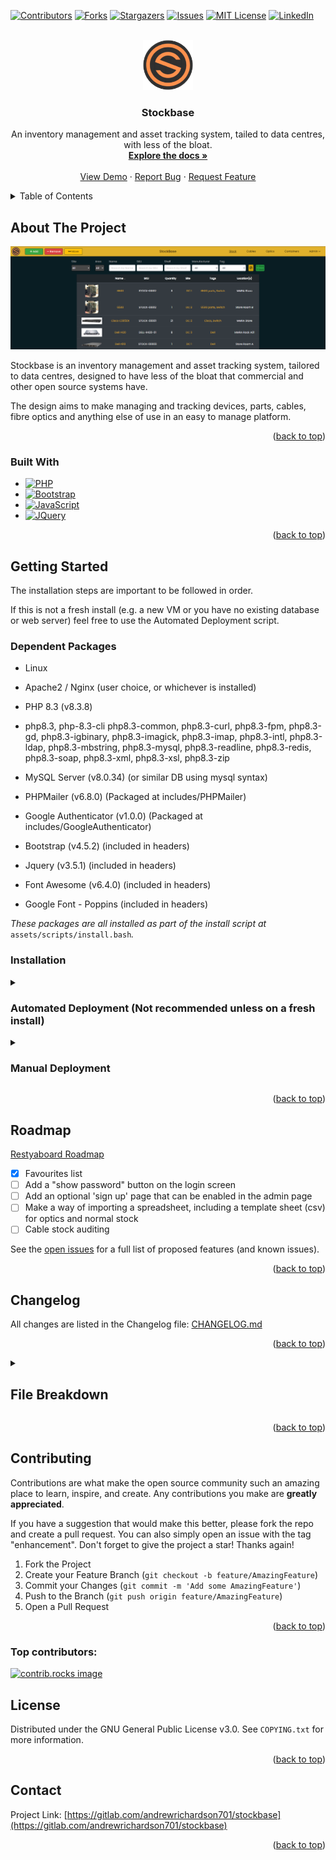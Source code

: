 <a id="readme-top"></a>

[![Contributors][contributors-shield]][contributors-url]
[![Forks][forks-shield]][forks-url]
[![Stargazers][stars-shield]][stars-url]
[![Issues][issues-shield]][issues-url]
[![MIT License][license-shield]][license-url]
[![LinkedIn][linkedin-shield]][linkedin-url]


<!-- PROJECT LOGO -->
<br />
<div align="center">
  <a href="https://gitlab.com/andrewrichardson701/stockbase">
    <img src="assets/img/config/default/default-logo.png" alt="Logo" width="80" height="80">
  </a>

<h3 align="center">Stockbase</h3>

  <p align="center">
    An inventory management and asset tracking system, tailed to data centres, with less of the bloat.
    <br />
    <a href="https://gitlab.com/andrewrichardson701/stockbase"><strong>Explore the docs »</strong></a>
    <br />
    <br />
    <a href="https://stockbase-demo.ajrich.co.uk">View Demo</a>
    ·
    <a href="https://gitlab.com/andrewrichardson701/stockbase/issues/new?labels=bug&template=bug-report---.md">Report Bug</a>
    ·
    <a href="https://gitlab.com/andrewrichardson701/stockbase/issues/new?labels=enhancement&template=feature-request---.md">Request Feature</a>
  </p>
</div>



<!-- TABLE OF CONTENTS -->
<details>
  <summary>Table of Contents</summary>
  <ol>
    <li>
      <a href="#about-the-project">About The Project</a>
      <ul>
        <li><a href="#built-with">Built With</a></li>
      </ul>
    </li>
    <li>
      <a href="#getting-started">Getting Started</a>
      <ul>
        <li><a href="#installation">Installation</a></li>
      </ul>
    </li>
    <li><a href="#roadmap">Roadmap</a></li>
    <li><a href="#changelog">Changelog</a></li>
    <li><a href="#file-breakdown">File Breakdown</a></li>
    <li><a href="#contributing">Contributing</a></li>
    <li><a href="#license">License</a></li>
    <li><a href="#contact">Contact</a></li>
  </ol>
</details>



<!-- ABOUT THE PROJECT -->
## About The Project

[![Product Name Screen Shot][product-screenshot]](https://stockbase-demo.ajrich.co.uk)

Stockbase is an inventory management and asset tracking system, tailored to data centres, designed to have less of the bloat that commercial and other open source systems have.

The design aims to make managing and tracking devices, parts, cables, fibre optics and anything else of use in an easy to manage platform.

<p align="right">(<a href="#readme-top">back to top</a>)</p>

### Built With
* [![PHP][PHP.net]][PHP-url]
* [![Bootstrap][Bootstrap.com]][Bootstrap-url]
 * [![JavaScript][JavaScript.com]][JavaScript-url]
* [![JQuery][JQuery.com]][JQuery-url]

<p align="right">(<a href="#readme-top">back to top</a>)</p>



<!-- GETTING STARTED -->
## Getting Started

The installation steps are important to be followed in order.

If this is not a fresh install (e.g. a new VM or you have no existing database or web server) feel free to use the Automated Deployment script.

### Dependent Packages

- Linux

- Apache2 / Nginx (user choice, or whichever is installed)

- PHP 8.3 (v8.3.8)

- php8.3, php-8.3-cli php8.3-common, php8.3-curl, php8.3-fpm, php8.3-gd, php8.3-igbinary, php8.3-imagick, php8.3-imap, php8.3-intl, php8.3-ldap, php8.3-mbstring, php8.3-mysql, php8.3-readline, php8.3-redis, php8.3-soap, php8.3-xml, php8.3-xsl, php8.3-zip

- MySQL Server (v8.0.34) (or similar DB using mysql syntax)

- PHPMailer (v6.8.0) (Packaged at includes/PHPMailer)

- Google Authenticator (v1.0.0) (Packaged at includes/GoogleAuthenticator)

- Bootstrap (v4.5.2) (included in headers)

- Jquery (v3.5.1) (included in headers)

- Font Awesome (v6.4.0) (included in headers)

- Google Font - Poppins (included in headers)

  

*These packages are all installed as part of the install script at*  `assets/scripts/install.bash`*.*


### Installation


<details>

<summary><h3>Automated Deployment (Not recommended unless on a fresh install)</h3></summary>

  

For automated deployment, run the below command to clone the repository and run the install script:

  

`git clone https://gitlab.com/andrewrichardson701/stockbase.git && /bin/bash stockbase/assets/scripts/install.bash`

  

This will run the setup for the system and provide a username and password to login with.

  

Login to your site to continue with any further setup

  

</details>

<details>

<summary><h3>Manual Deployment</h3></summary>

For manual deployment, it requires all packages to be installed manually and the database to be configured and setup correctly.

  

Clone the repo first, and the follow the below steps.

`git clone https://gitlab.com/andrewrichardson701/stockbase.git`

  

1. Update your packages and install them if you are confident they are okay to be updated

  

`sudo apt update`

  

`sudo apt upgrade`

  

2. Install PHP 8.3 and all dependencies required

  

a. Install the PHP repository

  

```

sudo apt install lsb-release ca-certificates apt-transport-https software-properties-common -y

sudo add-apt-repository ppa:ondrej/php

sudo add-apt-repository ppa:ondrej/nginx-mainline

sudo add-apt-repository ppa:ondrej/apache2

sudo apt update

```

  

b. Install the package and dependencies

```

sudo apt install -y php8.3 php8.3-cli php8.3-common php8.3-curl php8.3-fpm php8.3-gd php8.3-igbinary php8.3-imagick php8.3-imap php8.3-intl php8.3-ldap php8.3-mbstring php8.3-mysql php8.3-readline php8.3-redis php8.3-soap php8.3-xml php8.3-xsl php8.3-zip

```

  

3. Install MySQL Server and run first setup

  

*Confirm whether or not a MySQL database is installed first, for example MariaDB. If MariaDB is installed, it WILL stop the MariaDB service to break.*

*Run: 'mysql -u root -p' to confirm if there are any mysql databases installed. If it lets you login with a password, there is one already. Skip this step if it exists.*

  

```

sudo apt install mysql-server

  

sudo mysql_secure_installation

```

*Make sure to set a root password and not leave it blank.*

  

4. Install your preferred web server (apache2 and nginx are both supported here, but this can be adapted)

  

```

sudo apt install apache2

```

or

```

sudo apt install nginx

```

  

5. Setup Database

  

- Confirm there is no database named 'stockbase'

  

```

mysql -u root -p

  

USE stockbase;

quit;

```

  

If mysql throws an error, the database doesn’t exist. This is what we want.

If it does exist, it will be overwritten.

- Run the MySQL DB setup

*we will navigate to the downloaded git repo*

  

```

cd stockbase

  

mysql -u root -p < assets/sql/db_setup.sql

```

  

- Run the extras script to fill in the required tables with the information they need.

  

*This script creates the required fields for the config and config_default tables, also setting the auto-increment values*

  

```

mysql -u root -p < assets/sql/db_extras.sql

```

- Create a user for the database to verify against

  

We will first check if a user exists under the name 'stockbaseuser'.

  

```

mysql -u root -p

SELECT User, Host FROM mysql.user WHERE User='stockbaseuser' AND Host='localhost';

```

  

If no rows are returned, we will add a new user.

If there are rows, we will either need to know the current password, or drop the user.

  

Select the relevant option:

  

<details>

<summary><h5>No user found, create new</h5></summary>

  

- Create the new user, replacing `[SECRET PASSWORD]` with your password

  

```

CREATE USER 'stockbaseuser'@'localhost' IDENTIFIED BY '[SECRET PASSWORD]';

GRANT ALL PRIVILEGES ON stockbase.* TO 'stockbaseuser'@'localhost';

FLUSH PRIVILEGES;

quit;

```

  

</details>

  

<details>

<summary><h5>User exists and password known</h5></summary>

  

- Grant the user permissions.

  

```

GRANT ALL PRIVILEGES ON stockbase.* TO 'stockbaseuser'@'localhost';

FLUSH PRIVILEGES;

quit;

```

  

</details>

  

<details>

<summary><h5>User exists and needs to be dropped</h5></summary>

  

- Drop the user

  

```

DROP USER 'stockbaseuser'@'localhost';

FLUSH PRIVILEGES;

quit;

```

  

- Create the new user, replacing `[SECRET PASSWORD]` with your password

  

```

CREATE USER 'stockbaseuser'@'localhost' IDENTIFIED BY '[SECRET PASSWORD]';

GRANT ALL PRIVILEGES ON stockbase.* TO 'stockbaseuser'@'localhost';

FLUSH PRIVILEGES;

quit;

```

  

</details>

  

- Confirm you can login and access the database

  

```

mysql -u stockbaseuser -p

USE stockbase;

SELECT * FROM config_default;

```

  

If you get data returned from this and no errors it all worked as expected.

- Update the database connection php file with your new credentials

  

Edit `includes/dbh.inc.php` and change the below to your new info:

  

```

$dBUsername = 'admin';

$dBPassword = 'admin';

```

  

e.g.

  

```

$dBUsername = 'stockbaseuser';

$dBPassword = 'SecretSpecialPassword';

```

  

- Create and update the root user password for your initial user

Select a password for your initial root user.

This will be prompted to be changed once you first log in.

  

Generate your hashed password with the below, replacing `[SECRET PASSWORD]` with your password:

  

```

php -r "echo password_hash('[SECRET PASSWORD]', PASSWORD_DEFAULT); echo\"\n\";"

```

  

Run the below to add your first user, replacing `[PASSWORD HASH]` with your hashed password from above:

  

```

mysql -u stockbaseuser -p

  

INSERT INTO stockbase.users (id, username, first_name, last_name, email, auth, role_id, enabled, password_expired, password)

VALUES (1, 'root', 'root', 'root', 'root@$hostname', 'local', 0, 1, 1, '[PASSWORD HASH]]');

UPDATE stockbase.users SET id=0 where id=1;

ALTER TABLE stockbase.users AUTO_INCREMENT = 1;

```

  

6. Decide on your web URL

  

We need a base URL for the site to be located at (e.g. stockbase.domain.com)

  

Update the config with this url, replacing `[WEB DOMAIN]` with your domain name/url:

  

```

mysql -u stockbaseuser -p

  

UPDATE config SET base_url='[WEB DOMAIN]' WHERE id=1;

quit;

```

  

7. Move your files to your web server/desired location

  

*Make sure you are already in the downloaded repo folder*

  

Replace `new/folder/location/` to the folder you want your server hosted from (e.g. /var/www/html/stockbase/) including the trailing /

  

```

sudo cp -a . /new/folder/location/

```

  

Set the permissions for your new folder location

  

```

sudo chown -R www-data:www-data /new/folder/location/

sudo chmod go-rwx /new/folder/location/

```

  

8. Web config setup

  

We first need to decide whether we will use SSL for this.

  

<details>

<summary><h5>No SSL</h5></summary>

Make a note of your file locations

  

<details>

<summary>Apache</summary>

- Run the below to create the config, replacing `[DOMAIN NAME]` and `[LOCATION]` with your domain name and folder location

  

```

web_domain='[DOMAIN NAME]'

folder_name='[LOCATION]'

  

cat > /etc/apache2/sites-available/$web_domain.conf <<EOL

<VirtualHost *:80>

ServerName $web_domain

DocumentRoot $folder_name

  

<Directory $folder_name>

Options Indexes FollowSymLinks MultiViews

AllowOverride All

Require all granted

</Directory>

</VirtualHost>

EOL

```

- Enable the site

  

```

sudo a2ensite $web_domain.conf

sudo systemctl reload apache2

```

  

</details>

  

<details>

<summary>Nginx</summary>

- Run the below to create the config, replacing `[DOMAIN NAME]` and `[LOCATION]` with your domain name and folder location

  

```

cat > /etc/nginx/sites-available/$web_domain <<EOL

server {

listen 80;

server_name $web_domain;

  

root $folder_name;

index index.php index.html;

  

location / {

try_files \$uri \$uri/ /index.php?\$query_string;

}

  

location ~ \.php$ {

include fastcgi_params;

fastcgi_pass unix:/var/run/php/php8.3-fpm.sock;

fastcgi_index index.php;

fastcgi_param SCRIPT_FILENAME $document_root\$fastcgi_script_name;

}

}

EOL

```

  

- Enable the site

  

```

sudo ln -s /etc/nginx/sites-available/$web_domain /etc/nginx/sites-enabled/

sudo systemctl reload nginx

```

</details>

  

</details>

  

<details>

<summary><h5>Using SSL</h5></summary>

<em>This assumes you have an SSL certificate and will not cover Lets Encrypt but it can be used for your cert if needed.</em>

  

Make a note of your SSL key and certificate file locations

  

<details>

<summary>Apache</summary>

- Run the below, replacing `[DOMAIN NAME]`, `[LOCATION]`, `[SSL KEY]` and `[SSL CERT]` with your domain name, folder location, ssl key location and ssl cert location.

  

```

web_domain='[DOMAIN NAME]'

folder_name='[LOCATION]'

ssl_certificate='[SSL CERT]'

ssl_key='[SSL KEY]'

  

cat > /etc/apache2/sites-available/$web_domain.conf <<EOL

<VirtualHost *:80>

ServerName $web_domain

DocumentRoot $folder_name

  

<Directory $folder_name>

Options Indexes FollowSymLinks MultiViews

AllowOverride All

Require all granted

</Directory>

  

Redirect permanent / https://$web_domain/

</VirtualHost>

  

<VirtualHost *:443>

ServerName $web_domain

DocumentRoot $folder_name

  

<Directory $folder_name>

Options Indexes FollowSymLinks MultiViews

AllowOverride All

Require all granted

</Directory>

  

SSLEngine on

SSLCertificateFile $ssl_certificate

SSLCertificateKeyFile $ssl_key

  

Redirect permanent / https://$web_domain/

</VirtualHost>

EOL

```

  

- Enable to appropriate modules and enable the site

  

```

sudo enable_ssl_apache

sudo a2enmod ssl

sudo a2enmod rewrite

sudo systemctl restart apache2

sudo a2ensite $web_domain.conf

sudo systemctl reload apache2

```

  

</details>

  

<details>

<summary>Nginx</summary>

- Run the below, replacing `[DOMAIN NAME]`, `[LOCATION]`, `[SSL KEY]` and `[SSL CERT]` with your domain name, folder location, ssl key location and ssl cert location.

  

```

web_domain='[DOMAIN NAME]'

folder_name='[LOCATION]'

ssl_certificate='[SSL CERT]'

ssl_key='[SSL KEY]'

  

cat > /etc/nginx/sites-available/$web_domain <<EOL

server {

listen 80;

server_name $web_domain;

  

root $folder_name;

index index.php index.html;

  

location / {

try_files \$uri \$uri/ /index.php?\$query_string;

}

  

location ~ \.php$ {

include fastcgi_params;

fastcgi_pass unix:/var/run/php/php8.3-fpm.sock;

fastcgi_index index.php;

fastcgi_param SCRIPT_FILENAME $document_root\$fastcgi_script_name;

}

  

return 301 https://$web_domain\$request_uri;

}

  

server {

listen 443 ssl;

server_name $web_domain;

  

root $folder_name;

index index.php index.html;

  

ssl_certificate $ssl_certificate;

ssl_certificate_key $ssl_key;

  

add_header X-Frame-Options "SAMEORIGIN";

add_header X-Content-Type-Options "nosniff";

  

charset utf-8;

  

location / {

try_files \$uri \$uri/ /index.php?\$query_string;

}

  

location = /favicon.ico { access_log off; log_not_found off; }

location = /robots.txt { access_log off; log_not_found off; }

  

error_page 404 /index.php;

  

location ~ \.php$ {

fastcgi_pass unix:/var/run/php/php8.3-fpm.sock;

fastcgi_param SCRIPT_FILENAME \$realpath_root\$fastcgi_script_name;

include fastcgi_params;

fastcgi_read_timeout 300s;

proxy_read_timeout 600s;

fastcgi_buffers 16 16k;

fastcgi_buffer_size 32k;

}

}

EOL

```

  

- Add a symlink for this file

  

```

sudo enable_ssl_nginx

sudo ln -s /etc/nginx/sites-available/$web_domain /etc/nginx/sites-enabled/

sudo systemctl reload nginx

```

  

</details>

</details>

  

9. Login to your site to continue with any further setup

Login to your newly setup site by connecting to the domain name in your browser

  

e.g. https://stockbase.domain.local/

  

You will need to select "local" as your login type if the local toggle is shown on the login page

LDAP will be enabled by default with a config in place, which will not work on your system.

  

Login with the username 'root' and password created in step 5 (NOT the hashed password).

  

You will be prompted to make your first Site / Area / Shelf for the system, so please add one. (these can be changed later)

  

Head to the 'Admin' page from the navigation bar and configure your setup.

  

</details>

<p align="right">(<a href="#readme-top">back to top</a>)</p>

<!-- ROADMAP -->
## Roadmap

[Restyaboard Roadmap](https://todo.ajrich.co.uk)

- [x] Favourites list
- [ ] Add a "show password" button on the login screen
- [ ] Add an optional 'sign up' page that can be enabled in the admin page
- [ ] Make a way of importing a spreadsheet, including a template sheet (csv) for optics and normal stock
- [ ] Cable stock auditing

See the [open issues](https://gitlab.com/andrewrichardson701/stockbase/issues) for a full list of proposed features (and known issues).

<p align="right">(<a href="#readme-top">back to top</a>)</p>

<!-- Changelog -->
## Changelog

All changes are listed in the Changelog file: [CHANGELOG.md](CHANGELOG.md)

<p align="right">(<a href="#readme-top">back to top</a>)</p>

<details>
<summary><h2>File Breakdown</h2></summary>

<details>

<summary><h3>assets/</h3></summary>

  

<details>

<summary><h3>css/</h3></summary>

  

<details>

<summary><h3>4.5.2-bootstrap.min.css</h3></summary>

  

- Bootstrap 4.5.2 css file

  

</details>

<details>

<summary><h3>carousel.css</h3></summary>

  

- Carousel css for the image carousel on stock page

  

</details>

<details>

<summary><h3>inv.css</h3></summary>

  

- Stock system specific css file.

  

</details>

<details>

<summary><h3>main.css</h3></summary>

  

- Main css file for the system, with the building blocks.

  

</details>

<details>

<summary><h3>theme-*.css</h3></summary>

  

- Theme files for the stock system to overwrite the default css.

  

</details>

  

</details>

<details>

<summary><h3>img/</h3></summary>

  

<details>

<summary><h3>config/</h3></summary>

  

- Any config images e.g. favicon/logo.

  

<details>

<summary><h3>default/</h3></summary>

  

<details>

<summary><h3>default-favicon.png</h3></summary>

  

- Default favicon.

  

</details>

<details>

<summary><h3>default-logo.png</h3></summary>

  

- Default logo.

  

</details>

  

</details>

  

</details>

<details>

<summary><h3>stock/</h3></summary>

  

- Stock image files, named based on the stock id and time/date of upload.

- There are some default images here too for cables.

  

</details>

<details>

<summary><h3>db relationships.png</h3></summary>

  

- Visual view of the database relationships.

  

</details>

</details>

<details>

<summary><h3>js/</h3></summary>

  

<details>

<summary><h3>admin.js</h3></summary>

  

- Specific JS for the admin.php page.

  

</details>

<details>

<summary><h3>audit.js</h3></summary>

  

- Specific JS for the audit.php page.

  

</details>

<details>

<summary><h3>cablestock.js</h3></summary>

  

- Specific JS for the cablestock.php page.

  

</details>

<details>

<summary><h3>carousel.js</h3></summary>

  

- Carousel specific js for images on stock page.

  

</details>

<details>

<summary><h3>changelog.js</h3></summary>

  

- Specific JS for the changelog.php page.

  

</details>

<details>

<summary><h3>favourites.js</h3></summary>

  

- Specific JS for the favourites.php page and stock.php favourite button.

  

</details>

<details>

<summary><h3>foot.js</h3></summary>

  

- Specific JS for the foot.php page.

  

</details>

<details>

<summary><h3>head.js</h3></summary>

  

- Specific JS for the head.php page.

  

</details>

<details>

<summary><h3>index.js</h3></summary>

  

- Specific JS for the index.php page.

  

</details>

<details>

<summary><h3>login.js</h3></summary>

  

- JS for the login page to do the 2FA and login without page navigation.

  

</details>

<details>

<summary><h3>nav.js</h3></summary>

  

- Specific JS for the nav.php page.

  

</details>

<details>

<summary><h3>optics.js</h3></summary>

  

- Specific JS for the optics.php page.

  

</details>

<details>

<summary><h3>profile.js</h3></summary>

  

- Specific JS for the profile.php page.

  

</details>

<details>

<summary><h3>stock.js</h3></summary>

  

- Specific JS for the stock.php page.

  

</details>

<details>

<summary><h3>tags.js</h3></summary>

  

- Specific JS for the tags.php page.

  

</details>

<details>

<summary><h3>theme-test.js</h3></summary>

  

- Specific JS for the theme-test.php page.

  

</details>

  

</details>

<details>

<summary><h3>scripts/</h3></summary>

  

<details>

<summary><h3>install.bash</h3></summary>

  

- Install script to run through all of the install steps

  

</details>

<details>

<summary><h3>mysql-update-adjustment.bash</h3></summary>

  

- Update the mysql schema when running the update script.

  

</details>

<details>

<summary><h3>update.bash</h3></summary>

  

- Used for updating the system.

  

</details>

  

</details>

<details>

<summary><h3>sql/</h3></summary>

  

<details>

<summary><h3>db_extras.sql</h3></summary>

  

- Extra sql bits used after the db_setup.sql to setup the initial required information

  

</details>

<details>

<summary><h3>db_setup.sql</h3></summary>

  

- Database setup to create the tables.

  

</details>

<details>

<summary><h3>Stock.accdb</h3></summary>

  

- Microsoft Access file for the stockbase SQL schema and relationships.

  

</details>

  

</details>

  

</details>

<details>

<summary><h3>includes/</h3></summary>

  

<details>

<summary><h3>GoogleAuthenticator/</h3></summary>

  

- Google Authenticator package for 2FA

  

</details>

<details>

<summary><h3>PHPMailer/</h3></summary>

  

- PHPMailer package for SMTP setup.

  

</details>

<details>

<summary><h3>.errorlog_report.php</h3></summary>

  

- Send the error log to the specified email address.

- Add cronjob entry for this e.g. "55 23 * * * /usr/bin/php /var/www/stockbase/includes/.errorlog_report.php"

  

</details>

<details>

<summary><h3>2fa.inc.php</h3></summary>

  

- Creates the 2FA code and authenticates the 2FA code.

- Saves the secret to the database.

  

</details>

<details>

<summary><h3>addlocaluser.inc.php</h3></summary>

  

- Backend for the addlocaluser.php page

- Used to add local user information to the user table for login.

  

</details>

<details>

<summary><h3>admin.inc.php</h3></summary>

  

- Backend for the admin.php page and a few others with similar functions

- TBC

  

</details>

<details>

<summary><h3>audit.inc.php</h3></summary>

  

- Backend for the audit.php page

- Used to store the audit information to the database.

  

</details>

<details>

<summary><h3>cablestock.inc.php</h3></summary>

  

- Backend for the cablestock.php page

- Used for database manipulation for all cablestock changes

  

</details>

<details>

<summary><h3>change-theme.inc.php</h3></summary>

  

- Called when changing themes to update the user table with the new theme.

  

</details>

<details>

<summary><h3>changelog.inc.php</h3></summary>

  

- Included in pages where the changelog needs updates.

- Home of the changelog functions.

  

</details>

<details>

<summary><h3>changepassword.inc.php</h3></summary>

  

- Backend for the changepassword.php page

- Backend for the reset-password.php page

- Does the updating of passwords for local users in the user table.

  

</details>

<details>

<summary><h3>containers.inc.php</h3></summary>

  

- Backend for all container adjustments.

- Does the logic for changing the container database information.

  

</details>

<details>

<summary><h3>dbh.inc.php</h3></summary>

  

- Database credentials

- Navigates to error.php if unable to reach database.

  

</details>

<details>

<summary><h3>favourites.inc.php</h3></summary>

  

- Backend DB management for the favourites.php page to add and remove favourites.

- Used in the AJAX request in favourite.js.

  

</details>

<details>

<summary><h3>get-config.inc.php</h3></summary>

  

- Retrieves all config from the config table

- Retrieves all config from the config-default table

- Collates the 2x configs to get the actively running configuration

- Include this file to get the config

  

</details>

<details>

<summary><h3>ldap-resync.inc.php</h3></summary>

  

- Backend for re-syncing the LDAP information for the user profile.

  

</details>

<details>

<summary><h3>ldap-test.inc.php</h3></summary>

  

- Backend for testing LDAP connection on the admin page.

  

</details>

<details>

<summary><h3>login-card.inc.php</h3></summary>

  

- Backend for logging in with access passes

- This is no longer in use and will be removed in a future update.

  

</details>

<details>

<summary><h3>login-functions.inc.php</h3></summary>

  

- Home of the login and login management functions

- Queries to see if you are allowed to login or if you are blocked for failures

  

</details>

<details>

<summary><h3>login.inc.php</h3></summary>

  

- Backend for the login.php page

- Handles the logging in and confirmation of user credentials

- Handles the 2FA checking.

- Handles the LDAP connection for logins.

  

</details>

<details>

<summary><h3>optics.inc.php</h3></summary>

  

- Backend for the optics.php page

- Handles all logic for the optics

  

</details>

<details>

<summary><h3>responsehandling.inc.php</h3></summary>

  

- include this file to display errors or responses from the query string correctly on the page

- Has a collection of pre-defined response codes to translate.

  

</details>

<details>

<summary><h3>session.inc.php</h3></summary>

  

- Functions for the session.php page

- Used for storing the session in the database and querying the session

  

</details>

<details>

<summary><h3>smtp-test.inc.php</h3></summary>

  

- Used for testing the SMTP configuration on the admin page

  

</details>

<details>

<summary><h3>stock-add.inc.php</h3></summary>

  

- Included on the stock page when adding stock to show the correct information

- Split off the stock.php page to reduce file size

- When ?modify=add is set, includes this page.

  

</details>

<details>

<summary><h3>stock-edit.inc.php</h3></summary>

  

- Included on the stock page when editing stock to shwo the correct information

- Split off the stock.php page to reduce file size

- When ?modify=edit is set, includes this page.

  

</details>

<details>

<summary><h3>stock-remove.inc.php</h3></summary>

  

- Included on the stock page when removing stock to show the correct information

- Split off the stock.php page to reduce file size

- When ?modify=remove is set, includes this page.

  

</details>

<details>

<summary><h3>stock-move.inc.php</h3></summary>

  

- Included on the stock page when moving stock to show the correct information

- Split off the stock.php page to reduce file size

- When ?modify=move is set, includes this page.

  

</details>

<details>

<summary><h3>stock-modify.inc.php</h3></summary>

  

- Backend for anu stock management e.g. adding/removing/moving/editing stock

- Does all the database changes for stock manipulation.

  

</details>

<details>

<summary><h3>stock-selectboxes.inc.php</h3></summary>

  

- Handles AJAX request for dynamically updated select boxes

  

</details>

<details>

<summary><h3>stockajax.inc.php</h3></summary>

  

- Handles AJAX requests for loading the stock onto the index page

- Handles AJAX requests for loading the stock onto the audit page

- Handles AJAX requests for loading the stock onto the containers page

  

</details>

<details>

<summary><h3>transactions.inc.php</h3></summary>

  

- Include this file to show the transactions at the bottom of the stock page.

- Shows the most recent transactions

  

</details>

  

</details>

<details>

<summary><h3>about.php</h3></summary>

  

- Shows version number

- Shows information about the system.

- Shows the GNU licence.

- Links to GitLab.

  

</details>

<details>

<summary><h3>addlocaluser.php</h3></summary>

  

- Used for adding a local user.

- Requires: username, password, first name, last name, email, role.

  

</details>

<details>

<summary><h3>admin.php</h3></summary>

  

- Global settings

- Change system name

- Change banner colour

- Change banner logo

- Change favicon images

- Change currency

- Change SKU Prefix

- Change Base URL

- Change Default Theme

- Restore default for all above

- Footer

- Enable/Disable Footer

- Enable/Disable Gitlab link

- Enable/Disable road map link

- Users

- Manage all users

- Change user roles

- Enable/disabled users

- Reset user passwords

- Reset 2FA secret

- Impersonate users (if root user)

- Add new local users

- User Roles

- View user role permissions

- Authentication

- Enable 2FA

- Enforce 2FA globally for every user

- Session Management

- Kill any active sessions to the site

- View active sessions

- Image management

- Load all used images

- Delete unused images

- Show image linking

- Attribute Management

- Delete/restore unused tags

- Delete/restore unused manufacturers

- Show all links for tags

- Show all links for manufacturers

- View all tags and their associations via tags.php

- Optic Attribute Management

- Delete/restore unused vendors

- Delete/restore unused types

- Delete/restore unused connectors

- Show all links for vendors

- Show all links for types

- Show all links for connectors

- Stock Management

- Enable/Disabled Costs for normal and cable stock

- Restore Deleted stock

- Stock Location Settings

- View/Add/Edit/Restore/Delete Locations

- LDAP Settings

- Enable/Disable LDAP

- View and edit LDAP settings

- Test LDAP settings

- SMTP Settings

- Enable/Disable SMTP

- View and edit SMTP Settings

- Test SMTP settings

- Email Notification Settings

- Configure notifications for emails

- Changelog

- View changelog

- Link to full changelog

  

</details>

<details>

<summary><h3>audit.php</h3></summary>

  

- Lists all items to be audited

- Saves information input in the table based on auditing

- Used to make sure the stock is still correct on the system

  

</details>

<details>

<summary><h3>cablestock.php</h3></summary>

  

- Shows all cablestock categorised by type (copper/fibre/power/other)

- Add/remove/moved cable stock

- Clicking the name takes you to the stock page for the item

- Clicking the site link sets the site filter

- Search by name

- Filter by site

- Filter by type

- Show/hide out of stock items

  

</details>

<details>

<summary><h3>changelog.php</h3></summary>
  

- View all logs

- Filter logs based on date/table/user

  

</details>

<details>

<summary><h3>changepassword.php</h3></summary>

  

- Used for changing a local user password

- If an LDAP user navigates here, it redirects back to profile

  

</details>

<details>

<summary><h3>containers.php</h3></summary>

  

- Lists containers

- Add/Remove containers

- Add/Remove items from containers

  

</details>

<details>

<summary><h3>COPYING.txt</h3></summary>

  

- GNU GENERAL PUBLIC LICENSE

  

</details>

<details>

<summary><h3>error.php</h3></summary>

  

- General error page for things like 404s

  

</details>

<details>

<summary><h3>favourites.php</h3></summary>

  

- Shows a list of the user's favourited stock.

- Favourites can also be removed here.

  

</details>

<details>

<summary><h3>foot.php</h3></summary>

  

- Footer for the website

- Shows the gitlab/version number/roadmap/copyright

  

</details>

<details>

<summary><h3>head.php</h3></summary>

  

- All required setup for every page

- Includes the fonts used

- Includes any scripts needed

- Includes the includes/get-config.inc.php page to gather the config information

- Sets the version number

- Sets the security policy

- Includes the stylesheets

- Includes the ajax script

- Includes a series of js functions

- Includes some css from the config

  

</details>

<details>

<summary><h3>index.php</h3></summary>

  

- Show all stock

- Filter stock by name, SKU, shelf, tag, manufacturer

- Filter stock by site / Area

- Show or hide out of stock

- Navigate to a stock item

- Clicking images makes them larger

- Clicking the name of a stock row navigates to the stock page

- Clicking the site sets the site filter

- Clicking the tag sets the tag filter

- Clicking the yellow clear icon clears the filters

  

</details>

<details>

<summary><h3>login.php</h3></summary>

  

- Login to user account

- Reset password if local user

- Select local/ldap user if enabled

- Prompts for 2FA if enabled

- Prompts for 2FA setup if enabled

  

</details>

<details>

<summary><h3>logout.php</h3></summary>

  

- Kills sessions

- Logs user out

- Redirects to login page

  

</details>

<details>

<summary><h3>nav.php</h3></summary>

  

- Sets up the global nav at the top of each page

  

</details>

<details>

<summary><h3>profile.php</h3></summary>

  

- Change password on local user

- Reset 2FA secret

- Enable 2FA if enabled globally

- Change theme

- Re-sync LDAP information

- View user information

- View login history

- Link to Theme Testing page

  

</details>

<details>

<summary><h3>reset-password.php</h3></summary>

  

- Reset local user password after a forced change from an admin.

- Will be redirected here if set in the user table

  

</details>

<details>

<summary><h3>session.php</h3></summary>

  

- Sets up the session for the user

  

</details>

<details>

<summary><h3>stock.php</h3></summary>

  

- Shows stock info for the item

- Shows the items linked to the stock

- Shows transaction for the stock

- View full transaction log using show all link

- Allows editing the info and images

- Allows adding more

- Allows deleting stock

- Allows moving stock

- Allows adding new stock objects

- Filter by Site / Search / Type / Speed / Mode / Connector / Distance

- View/Add comments on each optic

- Add new Speed / Connector / Distance / Vendor / Type

- Fixed the admin.inc.php for fetching images. The form now deletes correctly.

  

</details>

<details>

<summary><h3>tags.php</h3></summary>

  

- View all tags and their associations

- Edit tag info

  

</details>

<details>

<summary><h3>theme-test.php</h3></summary>

  

- Shows snippets of all theme based css

- Test different themes to see what they look like

- Create new themes live

- Download theme

- Upload theme

  

</details>

<details>

<summary><h3>transactions.php</h3></summary>

  

- Shows full list of transactions for the item selected

  

</details>

</details>

</details>

<p align="right">(<a href="#readme-top">back to top</a>)</p>

<!-- CONTRIBUTING -->
## Contributing

Contributions are what make the open source community such an amazing place to learn, inspire, and create. Any contributions you make are **greatly appreciated**.

If you have a suggestion that would make this better, please fork the repo and create a pull request. You can also simply open an issue with the tag "enhancement".
Don't forget to give the project a star! Thanks again!

1. Fork the Project
2. Create your Feature Branch (`git checkout -b feature/AmazingFeature`)
3. Commit your Changes (`git commit -m 'Add some AmazingFeature'`)
4. Push to the Branch (`git push origin feature/AmazingFeature`)
5. Open a Pull Request

<p align="right">(<a href="#readme-top">back to top</a>)</p>

### Top contributors:

<a href="https://gitlab.com/andrewrichardson701/stockbase/graphs/contributors">
  <img src="https://contrib.rocks/image?repo=andrewrichardson701/Stockbase" alt="contrib.rocks image" />
</a>



<!-- LICENSE -->
## License

Distributed under the GNU General Public License v3.0. See `COPYING.txt` for more information.

<p align="right">(<a href="#readme-top">back to top</a>)</p>



<!-- CONTACT -->
## Contact

Project Link: [https://gitlab.com/andrewrichardson701/stockbase](https://gitlab.com/andrewrichardson701/stockbase)

<p align="right">(<a href="#readme-top">back to top</a>)</p>





<!-- MARKDOWN LINKS & IMAGES -->
<!-- https://www.markdownguide.org/basic-syntax/#reference-style-links -->
[contributors-shield]: https://img.shields.io/github/contributors/andrewrichardson701/Stockbase.svg?style=for-the-badge
[contributors-url]: https://gitlab.com/andrewrichardson701/stockbase/graphs/contributors
[forks-shield]: https://img.shields.io/github/forks/andrewrichardson701/Stockbase.svg?style=for-the-badge
[forks-url]: https://gitlab.com/andrewrichardson701/stockbase/network/members
[stars-shield]: https://img.shields.io/github/stars/andrewrichardson701/Stockbase.svg?style=for-the-badge
[stars-url]: https://gitlab.com/andrewrichardson701/stockbase/stargazers
[issues-shield]: https://img.shields.io/github/issues/andrewrichardson701/Stockbase.svg?style=for-the-badge
[issues-url]: https://gitlab.com/andrewrichardson701/stockbase/issues
[license-shield]: https://img.shields.io/github/license/andrewrichardson701/Stockbase.svg?style=for-the-badge
[license-url]: https://gitlab.com/andrewrichardson701/stockbase/blob/master/COPYING.txt
[linkedin-shield]: https://img.shields.io/badge/-LinkedIn-black.svg?style=for-the-badge&logo=linkedin&colorB=555
[linkedin-url]: https://linkedin.com/in/andrewrichardson701
[product-screenshot]: assets/img/index-screenshot.png
[PHP.net]: https://img.shields.io/badge/PHP-4F5B93?style=for-the-badge&logo=php&logoColor=white
[PHP-url]: https://www.php.net/
[Bootstrap.com]: https://img.shields.io/badge/Bootstrap-563D7C?style=for-the-badge&logo=bootstrap&logoColor=white
[Bootstrap-url]: https://getbootstrap.com
[JQuery.com]: https://img.shields.io/badge/jQuery-0769AD?style=for-the-badge&logo=jquery&logoColor=white
[JQuery-url]: https://jquery.com 
[JavaScript.com]: https://img.shields.io/badge/JS-70DB4F?style=for-the-badge&logo=javascript&logoColor=white
[JavaScript-url]: https://www.javascript.com/
